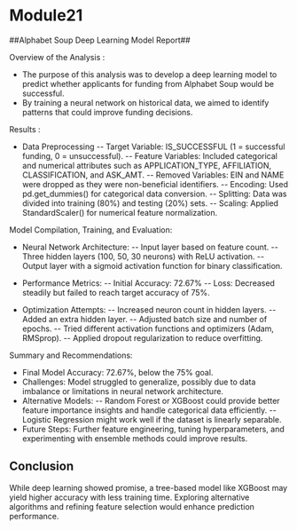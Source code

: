 # Module21

##Alphabet Soup Deep Learning Model Report##

Overview of the Analysis : 
- The purpose of this analysis was to develop a deep learning model to predict whether applicants for funding from Alphabet Soup would be successful.
- By training a neural network on historical data, we aimed to identify patterns that could improve funding decisions.

Results :
- Data Preprocessing
-- Target Variable: IS_SUCCESSFUL (1 = successful funding, 0 = unsuccessful).
-- Feature Variables: Included categorical and numerical attributes such as APPLICATION_TYPE, AFFILIATION, CLASSIFICATION, and ASK_AMT.
-- Removed Variables: EIN and NAME were dropped as they were non-beneficial identifiers.
-- Encoding: Used pd.get_dummies() for categorical data conversion.
-- Splitting: Data was divided into training (80%) and testing (20%) sets.
-- Scaling: Applied StandardScaler() for numerical feature normalization.

Model Compilation, Training, and Evaluation:
- Neural Network Architecture:
-- Input layer based on feature count.
-- Three hidden layers (100, 50, 30 neurons) with ReLU activation.
-- Output layer with a sigmoid activation function for binary classification.

- Performance Metrics:
-- Initial Accuracy: 72.67%
-- Loss: Decreased steadily but failed to reach target accuracy of 75%.

- Optimization Attempts:
-- Increased neuron count in hidden layers.
-- Added an extra hidden layer.
-- Adjusted batch size and number of epochs.
-- Tried different activation functions and optimizers (Adam, RMSprop).
-- Applied dropout regularization to reduce overfitting.

Summary and Recommendations:
- Final Model Accuracy: 72.67%, below the 75% goal.
- Challenges: Model struggled to generalize, possibly due to data imbalance or limitations in neural network architecture.
- Alternative Models:
-- Random Forest or XGBoost could provide better feature importance insights and handle categorical data efficiently.
-- Logistic Regression might work well if the dataset is linearly separable.
- Future Steps: Further feature engineering, tuning hyperparameters, and experimenting with ensemble methods could improve results.


## Conclusion
While deep learning showed promise, a tree-based model like XGBoost may yield higher accuracy with less training time. Exploring alternative algorithms and refining feature selection would enhance prediction performance.
